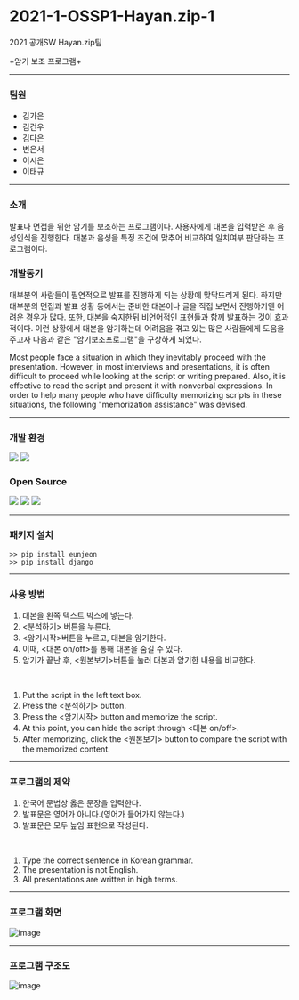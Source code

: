 # 2021-1-OSSP1-Hayan.zip-1
2021 공개SW Hayan.zip팀<br>

+암기 보조 프로그램+

---------------------
### 팀원
  + 김가은 
  + 김건우 
  + 김다은 
  + 변은서 
  + 이시은 
  + 이태규 
----------------------

### 소개
발표나 면접을 위한 암기를 보조하는 프로그램이다.
사용자에게 대본을 입력받은 후 음성인식을 진행한다. 대본과 음성을 특정 조건에 맞추어 비교하여 일치여부 판단하는 프로그램이다.

### 개발동기
대부분의 사람들이 필연적으로 발표를 진행하게 되는 상황에 맞닥뜨리게 된다. 
하지만 대부분의 면접과 발표 상황 등에서는 준비한 대본이나 글을 직접 보면서 진행하기엔 어려운 경우가 많다.
또한, 대본을 숙지한뒤 비언어적인 표현들과 함께 발표하는 것이 효과적이다. 
이런 상황에서 대본을 암기하는데 어려움을 겪고 있는 많은 사람들에게 도움을 주고자 다음과 같은 "암기보조프로그램"을 구상하게 되었다.

Most people face a situation in which they inevitably proceed with the presentation.
However, in most interviews and presentations, it is often difficult to proceed while looking at the script or writing prepared.
Also, it is effective to read the script and present it with nonverbal expressions.
In order to help many people who have difficulty memorizing scripts in these situations, the following "memorization assistance" was devised.

----------------------
### 개발 환경
<p>
  <img src = "https://shields.io/badge/logo-python-blue?logo=python">
  <img src = "https://shields.io/badge/logo-django-brown?logo=django&logoColor=brown">
</p>

### Open Source
<p>
  <img src = "https://shields.io/badge/python-enjeon-purple?logo=python&logoColor=purple">
  <img src = "https://shields.io/badge/python-jamo-green?logo=python&logoColor=green">
  <img src = "https://shields.io/badge/logo-webkit_speech_recognition-yellow?logo=google%20chrome&logoColor=yellow">
</p>

----------------------------

### 패키지 설치
    >> pip install eunjeon
    >> pip install django
    
----------------------------
### 사용 방법
1. 대본을 왼쪽 텍스트 박스에 넣는다.
2. <분석하기> 버튼을 누른다.
3. <암기시작>버튼을 누르고, 대본을 암기한다.
4. 이때, <대본 on/off>를 통해 대본을 숨길 수 있다.
5. 암기가 끝난 후, <원본보기>버튼을 눌러 대본과 암기한 내용을 비교한다.
<br>

1. Put the script in the left text box.
2. Press the <분석하기> button.
3. Press the <암기시작> button and memorize the script.
4. At this point, you can hide the script through <대본 on/off>.
5. After memorizing, click the <원본보기> button to compare the script with the memorized content.

----------------------------
### 프로그램의 제약
1. 한국어 문법상 옳은 문장을 입력한다.
2. 발표문은 영어가 아니다.(영어가 들어가지 않는다.)
3. 발표문은 모두 높임 표현으로 작성된다. 
<br>

1. Type the correct sentence in Korean grammar.
2. The presentation is not English.
3. All presentations are written in high terms.

----------------------------
### 프로그램 화면
![image](https://user-images.githubusercontent.com/80972215/122677606-00405500-d21e-11eb-9f1e-0814a7026367.png)

----------------------------
### 프로그램 구조도
![image](https://user-images.githubusercontent.com/80972215/122677637-1cdc8d00-d21e-11eb-8527-787812a9fd79.png)
